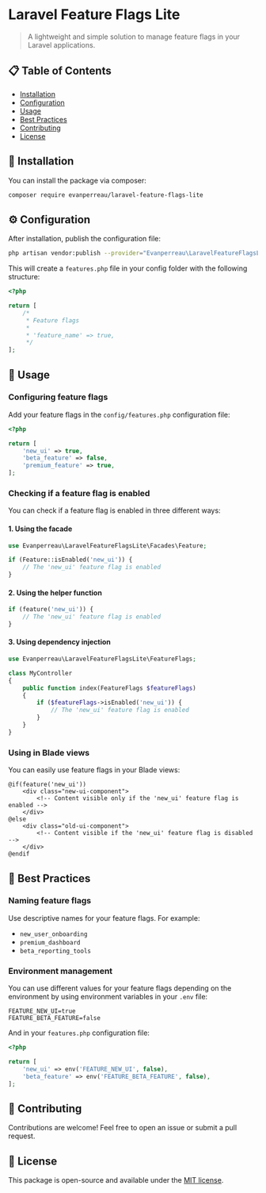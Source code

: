 # Laravel Feature Flags Lite

> A lightweight and simple solution to manage feature flags in your Laravel applications.

## 📋 Table of Contents

- [Installation](#installation)
- [Configuration](#configuration)
- [Usage](#usage)
- [Best Practices](#best-practices)
- [Contributing](#contributing)
- [License](#license)

## 🚀 Installation

You can install the package via composer:

```bash
composer require evanperreau/laravel-feature-flags-lite
```

## ⚙️ Configuration

After installation, publish the configuration file:

```bash
php artisan vendor:publish --provider="Evanperreau\LaravelFeatureFlagsLite\FeatureFlagsServiceProvider" --tag="config"
```

This will create a `features.php` file in your config folder with the following structure:

```php
<?php

return [
    /*
     * Feature flags
     *
     * 'feature_name' => true,
     */
];
```

## 🔧 Usage

### Configuring feature flags

Add your feature flags in the `config/features.php` configuration file:

```php
<?php

return [
    'new_ui' => true,
    'beta_feature' => false,
    'premium_feature' => true,
];
```

### Checking if a feature flag is enabled

You can check if a feature flag is enabled in three different ways:

#### 1. Using the facade

```php
use Evanperreau\LaravelFeatureFlagsLite\Facades\Feature;

if (Feature::isEnabled('new_ui')) {
    // The 'new_ui' feature flag is enabled
}
```

#### 2. Using the helper function

```php
if (feature('new_ui')) {
    // The 'new_ui' feature flag is enabled
}
```

#### 3. Using dependency injection

```php
use Evanperreau\LaravelFeatureFlagsLite\FeatureFlags;

class MyController
{
    public function index(FeatureFlags $featureFlags)
    {
        if ($featureFlags->isEnabled('new_ui')) {
            // The 'new_ui' feature flag is enabled
        }
    }
}
```

### Using in Blade views

You can easily use feature flags in your Blade views:

```blade
@if(feature('new_ui'))
    <div class="new-ui-component">
        <!-- Content visible only if the 'new_ui' feature flag is enabled -->
    </div>
@else
    <div class="old-ui-component">
        <!-- Content visible if the 'new_ui' feature flag is disabled -->
    </div>
@endif
```

## 📝 Best Practices

### Naming feature flags

Use descriptive names for your feature flags. For example:

- `new_user_onboarding`
- `premium_dashboard`
- `beta_reporting_tools`

### Environment management

You can use different values for your feature flags depending on the environment by using environment variables in your `.env` file:

```
FEATURE_NEW_UI=true
FEATURE_BETA_FEATURE=false
```

And in your `features.php` configuration file:

```php
<?php

return [
    'new_ui' => env('FEATURE_NEW_UI', false),
    'beta_feature' => env('FEATURE_BETA_FEATURE', false),
];
```

## 👥 Contributing

Contributions are welcome! Feel free to open an issue or submit a pull request.

## 📄 License

This package is open-source and available under the [MIT license](LICENSE.md).

